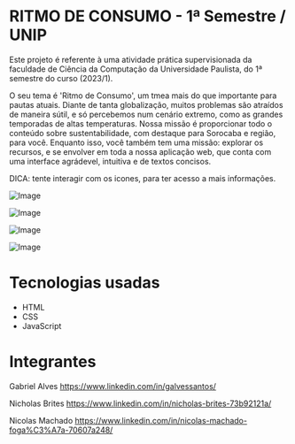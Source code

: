 # RITMO DE CONSUMO - 1ª Semestre / UNIP

Este projeto é referente à uma atividade prática supervisionada da faculdade de Ciência da Computação da Universidade Paulista, do 1ª semestre do curso (2023/1).

O seu tema é 'Ritmo de Consumo', um tmea mais do que importante para pautas atuais. Diante de tanta globalização, muitos problemas são atraídos de maneira sútil, e só percebemos num cenário extremo, como as grandes temporadas de altas temperaturas.
Nossa missão é proporcionar todo o conteúdo sobre sustentabilidade, com destaque para Sorocaba e região, para você. Enquanto isso, você também tem uma missão: explorar os recursos, e se envolver em toda a nossa aplicação web, que conta com uma interface agrádevel, intuitiva e de textos concisos.

DICA: tente interagir com os icones, para ter acesso a mais informações.

![Image](https://github.com/user-attachments/assets/06150715-f44d-432d-92ee-29f61bc1e6e7)

![Image](https://github.com/user-attachments/assets/6efe6e0f-a2f1-4d86-9209-d199b44c7042)

![Image](https://github.com/user-attachments/assets/d993015b-adc4-41fb-a349-3dcb0c455bd5)

![Image](https://github.com/user-attachments/assets/ab8c93ca-cf96-429a-ada6-41b820afa90c)

# Tecnologias usadas
- HTML
- CSS
- JavaScript

# Integrantes

Gabriel Alves https://www.linkedin.com/in/galvessantos/

Nicholas Brites https://www.linkedin.com/in/nicholas-brites-73b92121a/

Nicolas Machado https://www.linkedin.com/in/nicolas-machado-foga%C3%A7a-70607a248/
